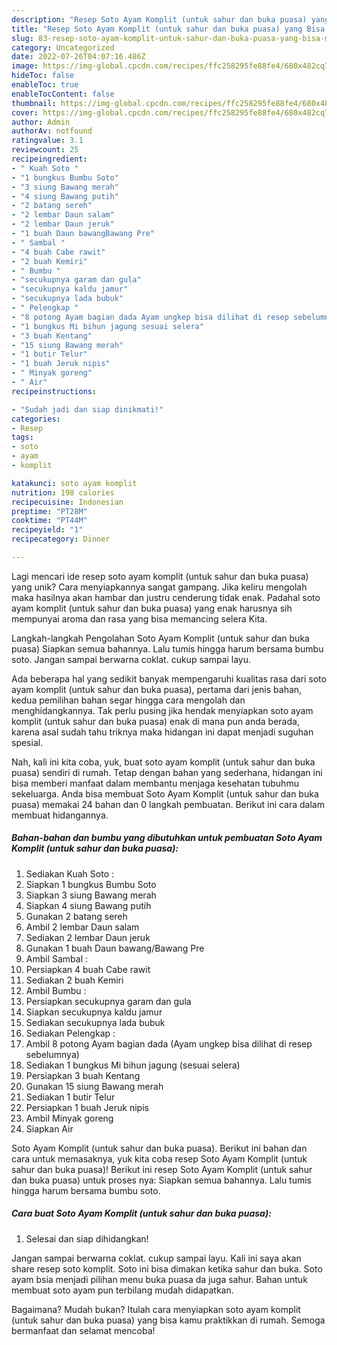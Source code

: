 ```yaml
---
description: "Resep Soto Ayam Komplit (untuk sahur dan buka puasa) yang Bisa Manjain Lidah"
title: "Resep Soto Ayam Komplit (untuk sahur dan buka puasa) yang Bisa Manjain Lidah"
slug: 83-resep-soto-ayam-komplit-untuk-sahur-dan-buka-puasa-yang-bisa-manjain-lidah
category: Uncategorized
date: 2022-07-26T04:07:16.486Z
image: https://img-global.cpcdn.com/recipes/ffc258295fe88fe4/680x482cq70/soto-ayam-komplit-untuk-sahur-dan-buka-puasa-foto-resep-utama.jpg
hideToc: false
enableToc: true
enableTocContent: false
thumbnail: https://img-global.cpcdn.com/recipes/ffc258295fe88fe4/680x482cq70/soto-ayam-komplit-untuk-sahur-dan-buka-puasa-foto-resep-utama.jpg
cover: https://img-global.cpcdn.com/recipes/ffc258295fe88fe4/680x482cq70/soto-ayam-komplit-untuk-sahur-dan-buka-puasa-foto-resep-utama.jpg
author: Admin
authorAv: notfound
ratingvalue: 3.1
reviewcount: 25
recipeingredient:
- " Kuah Soto "
- "1 bungkus Bumbu Soto"
- "3 siung Bawang merah"
- "4 siung Bawang putih"
- "2 batang sereh"
- "2 lembar Daun salam"
- "2 lembar Daun jeruk"
- "1 buah Daun bawangBawang Pre"
- " Sambal "
- "4 buah Cabe rawit"
- "2 buah Kemiri"
- " Bumbu "
- "secukupnya garam dan gula"
- "secukupnya kaldu jamur"
- "secukupnya lada bubuk"
- " Pelengkap "
- "8 potong Ayam bagian dada Ayam ungkep bisa dilihat di resep sebelumnya"
- "1 bungkus Mi bihun jagung sesuai selera"
- "3 buah Kentang"
- "15 siung Bawang merah"
- "1 butir Telur"
- "1 buah Jeruk nipis"
- " Minyak goreng"
- " Air"
recipeinstructions:

- "Sudah jadi dan siap dinikmati!"
categories:
- Resep
tags:
- soto
- ayam
- komplit

katakunci: soto ayam komplit 
nutrition: 198 calories
recipecuisine: Indonesian
preptime: "PT28M"
cooktime: "PT44M"
recipeyield: "1"
recipecategory: Dinner

---
```





Lagi mencari ide resep soto ayam komplit (untuk sahur dan buka puasa) yang unik? Cara menyiapkannya sangat gampang. Jika keliru mengolah maka hasilnya akan hambar dan justru cenderung tidak enak. Padahal soto ayam komplit (untuk sahur dan buka puasa) yang enak harusnya sih mempunyai aroma dan rasa yang bisa memancing selera Kita.





Langkah-langkah Pengolahan Soto Ayam Komplit (untuk sahur dan buka puasa) Siapkan semua bahannya. Lalu tumis hingga harum bersama bumbu soto. Jangan sampai berwarna coklat. cukup sampai layu.

Ada beberapa hal yang sedikit banyak mempengaruhi kualitas rasa dari soto ayam komplit (untuk sahur dan buka puasa), pertama dari jenis bahan, kedua pemilihan bahan segar hingga cara mengolah dan menghidangkannya. Tak perlu pusing jika hendak menyiapkan soto ayam komplit (untuk sahur dan buka puasa) enak di mana pun anda berada, karena asal sudah tahu triknya maka hidangan ini dapat menjadi suguhan spesial.






Nah, kali ini kita coba, yuk, buat soto ayam komplit (untuk sahur dan buka puasa) sendiri di rumah. Tetap dengan bahan yang sederhana, hidangan ini bisa memberi manfaat dalam membantu menjaga kesehatan tubuhmu sekeluarga. Anda bisa membuat Soto Ayam Komplit (untuk sahur dan buka puasa) memakai 24 bahan dan 0 langkah pembuatan. Berikut ini cara dalam membuat hidangannya.

<!--inarticleads1-->

##### Bahan-bahan dan bumbu yang dibutuhkan untuk pembuatan Soto Ayam Komplit (untuk sahur dan buka puasa):

1. Sediakan  Kuah Soto :
1. Siapkan 1 bungkus Bumbu Soto
1. Siapkan 3 siung Bawang merah
1. Siapkan 4 siung Bawang putih
1. Gunakan 2 batang sereh
1. Ambil 2 lembar Daun salam
1. Sediakan 2 lembar Daun jeruk
1. Gunakan 1 buah Daun bawang/Bawang Pre
1. Ambil  Sambal :
1. Persiapkan 4 buah Cabe rawit
1. Sediakan 2 buah Kemiri
1. Ambil  Bumbu :
1. Persiapkan secukupnya garam dan gula
1. Siapkan secukupnya kaldu jamur
1. Sediakan secukupnya lada bubuk
1. Sediakan  Pelengkap :
1. Ambil 8 potong Ayam bagian dada (Ayam ungkep bisa dilihat di resep sebelumnya)
1. Sediakan 1 bungkus Mi bihun jagung (sesuai selera)
1. Persiapkan 3 buah Kentang
1. Gunakan 15 siung Bawang merah
1. Sediakan 1 butir Telur
1. Persiapkan 1 buah Jeruk nipis
1. Ambil  Minyak goreng
1. Siapkan  Air


Soto Ayam Komplit (untuk sahur dan buka puasa). Berikut ini bahan dan cara untuk memasaknya, yuk kita coba resep Soto Ayam Komplit (untuk sahur dan buka puasa)! Berikut ini resep Soto Ayam Komplit (untuk sahur dan buka puasa) untuk proses nya: Siapkan semua bahannya. Lalu tumis hingga harum bersama bumbu soto. 

<!--inarticleads2-->

##### Cara buat Soto Ayam Komplit (untuk sahur dan buka puasa):


1. Selesai dan siap dihidangkan!

Jangan sampai berwarna coklat. cukup sampai layu. Kali ini saya akan share resep soto komplit. Soto ini bisa dimakan ketika sahur dan buka. Soto ayam bsia menjadi pilihan menu buka puasa da juga sahur. Bahan untuk membuat soto ayam pun terbilang mudah didapatkan. 

Bagaimana? Mudah bukan? Itulah cara menyiapkan soto ayam komplit (untuk sahur dan buka puasa) yang bisa kamu praktikkan di rumah. Semoga bermanfaat dan selamat mencoba!
